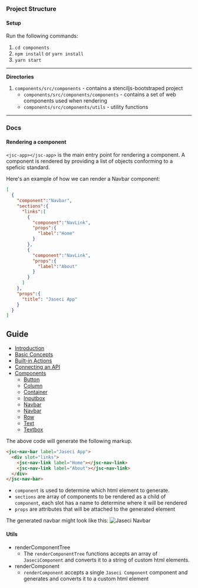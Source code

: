 ###

### Project Structure

#### Setup

Run the following commands:

1. `cd components`
2. `npm install` or `yarn install`
3. `yarn start`

---

**Directories**

1. `components/src/components` - contains a stenciljs-bootstraped project
   - `components/src/components/components` - contains a set of web components used when rendering
   - `components/src/components/utils` - utility functions

---

### Docs

#### Rendering a component

`<jsc-app></jsc-app>` is the main entry point for rendering a component. A component is rendered by providing a list of objects conforming to a speficic standard.

Here's an example of how we can render a Navbar component:

```JSON
[
  {
    "component":"Navbar",
    "sections":{
      "links":[
        {
          "component":"NavLink",
          "props":{
            "label":"Home"
          }
        },
        {
          "component":"NavLink",
          "props":{
            "label":"About"
          }
        }
      ]
    },
    "props":{
      "title": "Jaseci App"
    }
  }
]
```

## Guide

- [Introduction](./docs/what-is-jaseci-webkit.md)
- [Basic Concepts](./docs/basic-concepts.md)
- [Built-in Actions](./docs/built-in-actions.md)
- [Connecting an API](./docs/connecting-an-api.md)
- [Components](./docs/components/)
  - [Button](./docs/components/button.md)
  - [Column](./docs/components/column.md)
  - [Container](./docs/components/container.md)
  - [Inputbox](./docs/components/inputbox.md)
  - [Navbar](./docs/components/navbar.md)
  - [Navbar](./docs/components/navlink.md)
  - [Row](./docs/components/row.md)
  - [Text](./docs/components/text.md)
  - [Textbox](./docs/components/textbox.md)

The above code will generate the following markup.

```html
<jsc-nav-bar label="Jaseci App">
  <div slot="links">
    <jsc-nav-link label="Home"></jsc-nav-link>
    <jsc-nav-link label="About"></jsc-nav-link>
  </div>
</jsc-nav-bar>
```

- `component` is used to determine which html element to generate.
- `sections` are array of components to be rendered as a child of `component`, each slot has a name to determine where it will be rendered
- `props` are attributes that will be attached to the generated element

The generated navbar might look like this:
![Jaseci Navbar](https://i.imgur.com/dhuRlwr.png)

#### Utils

- renderComponentTree
  - The `renderComponentTree` functions accepts an array of `JaseciComponent` and converts it to a string of custom html elements.
- renderComponent
  - `renderComponent` accepts a single `Jaseci Component` component and generates and converts it to a custom html element
